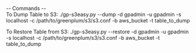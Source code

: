 -- Commands --  
To Dump Table to S3: 
./gp-s3easy.py --dump -d gpadmin -u gpadmin -s localhost -c /path/to/greenplum/s3/s3.conf -b aws_bucket -t table_to_dump

To Restore Table from S3: 
./gp-s3easy.py --restore -d gpadmin -u gpadmin -s localhost -c /path/to/greenplum/s3/s3.conf -b aws_bucket -t table_to_dump
